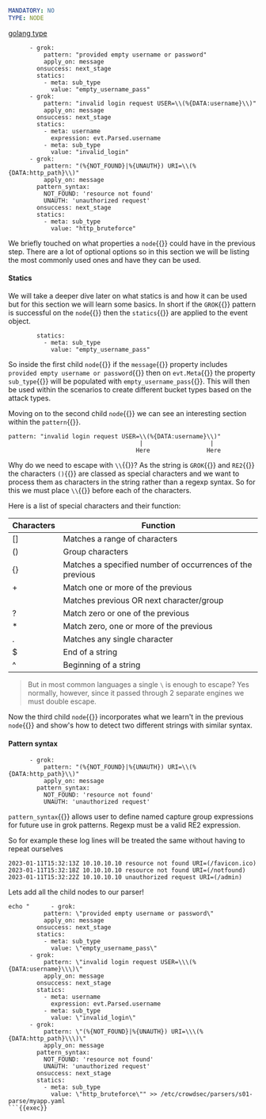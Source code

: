 ```yaml
MANDATORY: NO
TYPE: NODE
```

[golang type](https://pkg.go.dev/github.com/crowdsecurity/crowdsec@v1.4.4/pkg/parser#Node)

```yaml{1,8,17}
      - grok:
          pattern: "provided empty username or password"
          apply_on: message
        onsuccess: next_stage
        statics:
          - meta: sub_type
            value: "empty_username_pass"
      - grok:
          pattern: "invalid login request USER=\\(%{DATA:username}\\)"
          apply_on: message
        onsuccess: next_stage
        statics:
          - meta: username
            expression: evt.Parsed.username
          - meta: sub_type
            value: "invalid_login"
      - grok:
          pattern: "(%{NOT_FOUND}|%{UNAUTH}) URI=\\(%{DATA:http_path}\\)"
          apply_on: message
        pattern_syntax:
          NOT_FOUND: 'resource not found'
          UNAUTH: 'unauthorized request'
        onsuccess: next_stage
        statics:
          - meta: sub_type
            value: "http_bruteforce"
```

We briefly touched on what properties a `node`{{}} could have in the previous step. There are a lot of optional options so in this section we will be listing the most commonly used ones and have they can be used.

#### Statics

We will take a deeper dive later on what statics is and how it can be used but for this section we will learn some basics. In short if the `GROK`{{}} pattern is successful on the `node`{{}} then the `statics`{{}} are applied to the event object.

```yaml{2,3}
        statics:
          - meta: sub_type
            value: "empty_username_pass"
```

So inside the first child `node`{{}} if the `message`{{}} property includes `provided empty username or password`{{}} then on `evt.Meta`{{}} the property `sub_type`{{}} will be populated with `empty_username_pass`{{}}. This will then be used within the scenarios to create different bucket types based on the attack types.

Moving on to the second child `node`{{}} we can see an interesting section within the `pattern`{{}}.

```
pattern: "invalid login request USER=\\(%{DATA:username}\\)"
                                     |                   |
                                    Here                Here
```

Why do we need to escape with `\\`{{}}? As the string is `GROK`{{}} and `RE2`{{}} the characters `()`{{}} are classed as special characters and we want to process them as characters in the string rather than a regexp syntax. So for this we must place `\\`{{}} before each of the characters.

Here is a list of special characters and their function:

Characters | Function
---|---
[] | Matches a range of characters
() | Group characters
{} | Matches a specified number of occurrences of the previous
+ | Match one or more of the previous
| | Matches previous OR next character/group
? | Match zero or one of the previous
* | Match zero, one or more of the previous
. | Matches any single character
$ | End of a string
^ | Beginning of a string

>But in most common languages a single `\` is enough to escape? Yes normally, however, since it passed through 2 separate engines we must double escape.

Now the third child `node`{{}} incorporates what we learn't in the previous `node`{{}} and show's how to detect two different strings with similar syntax.

#### Pattern syntax

```yaml{4,5,6}
      - grok:
          pattern: "(%{NOT_FOUND}|%{UNAUTH}) URI=\\(%{DATA:http_path}\\)"
          apply_on: message
        pattern_syntax:
          NOT_FOUND: 'resource not found'
          UNAUTH: 'unauthorized request'
```

`pattern_syntax`{{}} allows user to define named capture group expressions for future use in grok patterns. Regexp must be a valid RE2 expression.

So for example these log lines will be treated the same without having to repeat ourselves
```
2023-01-11T15:32:13Z 10.10.10.10 resource not found URI=(/favicon.ico)
2023-01-11T15:32:18Z 10.10.10.10 resource not found URI=(/notfound)
2023-01-11T15:32:22Z 10.10.10.10 unauthorized request URI=(/admin)
```

Lets add all the child nodes to our parser!
```
echo "      - grok:
          pattern: \"provided empty username or password\"
          apply_on: message
        onsuccess: next_stage
        statics:
          - meta: sub_type
            value: \"empty_username_pass\"
      - grok:
          pattern: \"invalid login request USER=\\\(%{DATA:username}\\\)\"
          apply_on: message
        onsuccess: next_stage
        statics:
          - meta: username
            expression: evt.Parsed.username
          - meta: sub_type
            value: \"invalid_login\"
      - grok:
          pattern: \"(%{NOT_FOUND}|%{UNAUTH}) URI=\\\(%{DATA:http_path}\\\)\"
          apply_on: message
        pattern_syntax:
          NOT_FOUND: 'resource not found'
          UNAUTH: 'unauthorized request'
        onsuccess: next_stage
        statics:
          - meta: sub_type
            value: \"http_bruteforce\"" >> /etc/crowdsec/parsers/s01-parse/myapp.yaml
```{{exec}}